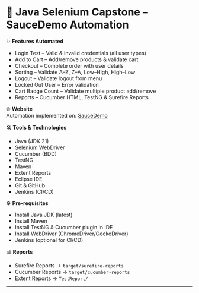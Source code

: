 # 🚀 Java Selenium Capstone – SauceDemo Automation

✨ **Features Automated**
- Login Test – Valid & invalid credentials (all user types)
- Add to Cart – Add/remove products & validate cart
- Checkout – Complete order with user details
- Sorting – Validate A–Z, Z–A, Low–High, High–Low
- Logout – Validate logout from menu
- Locked Out User – Error validation
- Cart Badge Count – Validate multiple product add/remove
- Reports – Cucumber HTML, TestNG & Surefire Reports

🌐 **Website**  
Automation implemented on: [SauceDemo](https://www.saucedemo.com/)

🛠 **Tools & Technologies**
- Java (JDK 21)  
- Selenium WebDriver  
- Cucumber (BDD)  
- TestNG  
- Maven  
- Extent Reports  
- Eclipse IDE  
- Git & GitHub  
- Jenkins (CI/CD)

⚙️ **Pre-requisites**
- Install Java JDK (latest)  
- Install Maven  
- Install TestNG & Cucumber plugin in IDE  
- Install WebDriver (ChromeDriver/GeckoDriver)  
- Jenkins (optional for CI/CD)

📊 **Reports**
- Surefire Reports → `target/surefire-reports`  
- Cucumber Reports → `target/cucumber-reports`  
- Extent Reports → `TestReport/`  

---
